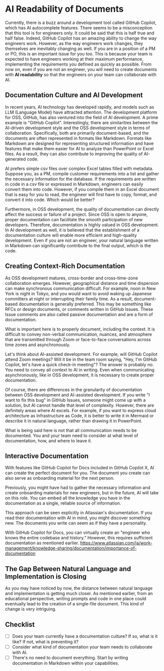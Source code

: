 # AI Readability of Documents

Currently, there is a buzz around a development tool called GitHub Copilot, which has AI autocomplete features.
There seems to be a misconception that this tool is for engineers only.
It could be said that this is half true and half false.
Indeed, GitHub Copilot has an amazing ability to change the way engineers work.
However, as the way engineers work changes, they themselves are inevitably changing as well.
If you are in a position of a PM or PO, this is an important issue for you too.
This is because your team is expected to have engineers working at their maximum performance, implementing the requirements you defined as quickly as possible.
From now on, even if you are not an engineer, you will need to create documents with **AI readability** so that the engineers on your team can collaborate with AI.

## Documentation Culture and AI Development

In recent years, AI technology has developed rapidly, and models such as LLM (Language Model) have attracted attention.
The development platform for OSS, GitHub, has also ventured into the field of AI development.
A prime example is "GitHub Copilot".
Interestingly, there are similarities between the AI-driven development style and the OSS development style in terms of collaboration.
Specifically, both are primarily document-based, and the documents are often represented in formats like Markdown.
Formats like Markdown are designed for representing structured information and have features that make them easier for AI to analyze than PowerPoint or Excel files.
As a result, they can also contribute to improving the quality of AI-generated code.

AI prefers simple csv files over complex Excel tables filled with metadata.
Suppose you, as a PM, compile customer requirements into a list and gather the necessary information for the database.
If the requirements are written in code in a csv file or expressed in Markdown, engineers can easily convert them into code.
However, if you compile them in an Excel document that is easy for you to read, the engineer will first have to copy, format, and convert it into code.
Which would be better?

Furthermore, in OSS development, the quality of documentation can directly affect the success or failure of a project.
Since OSS is open to anyone, proper documentation can facilitate the smooth participation of new developers.
Therefore, documentation is highly valued in OSS development.
In AI development as well, it is believed that the establishment of a documentation culture will enable more efficient and high-quality development.
Even if you are not an engineer, your natural language written in Markdown can significantly contribute to the final output, which is the code.

## Creating Context-Rich Documentation

As OSS development matures, cross-border and cross-time-zone collaboration emerges.
However, geographical distance and time dispersion can make synchronous communication difficult.
For example, noon in New York is night in Tokyo, and you would want to avoid waking up Japanese committers at night or interrupting their family time.
As a result, document-based documentation is generally preferred.
This may be something like RFCs or design documents, or comments written in GitHub Issues.
These Issue comments are also called passive documentation and are a form of documentation.

What is important here is to properly document, including the context.
It is difficult to convey non-verbal communication, nuances, and atmosphere that are transmitted through Zoom or face-to-face conversations across time zones and asynchronously.

Let's think about AI-assisted development.
For example, will GitHub Copilot attend Zoom meetings? Will it be in the team room saying, "Hey, I'm GitHub Copilot, let's have a quick check-in meeting"?
The answer is probably no.
You need to convey all context to AI in writing.
Even when communicating asynchronously, like in OSS development, it is necessary to create proper documentation.

Of course, there are differences in the granularity of documentation between OSS development and AI-assisted development.
If you write "I want to fix this bug" in GitHub Issues, someone might come up with a solution, but AI cannot handle that level of complexity.
However, there are definitely areas where AI excels.
For example, if you want to express cloud architecture as Infrastructure as Code, it is better to write it in Mermaid or describe it in natural language, rather than drawing it in PowerPoint.

What is being said here is not that all communication needs to be documented.
You and your team need to consider at what level of documentation, how, and where to leave it.

## Interactive Documentation

With features like GitHub Copilot for Docs included in GitHub Copilot X, AI can create the perfect document for you.
The document you create can also serve as onboarding material for the next person.

Previously, you might have had to gather the necessary information and create onboarding materials for new engineers, but in the future, AI will take on this role.
You can embed all the knowledge you have in the documentation as a single, reliable source of information.

This approach can be seen explicitly in Atlassian's documentation.
If you read their documentation with AI in mind, you might discover something new.
The documents you write can seem as if they have a personality.

With GitHub Copilot for Docs, you can virtually create an "engineer who knows the entire codebase and history."
However, this requires sufficient documentation as mentioned earlier.
https://www.atlassian.com/ja/work-management/knowledge-sharing/documentation/importance-of-documentation

## The Gap Between Natural Language and Implementation is Closing

As you may have noticed by now, the distance between natural language and implementation is getting much closer.
As mentioned earlier, from an educational perspective, writing prompts and code in one place could eventually lead to the creation of a single-file document.
This kind of change is very intriguing.

## Checklist

- [ ] Does your team currently have a documentation culture? If so, what is it like? If not, what is preventing it?
- [ ] Consider what kind of documentation your team needs to collaborate with AI.
- [ ] There's no need to document everything. Start by writing documentation in Markdown within your capabilities.
